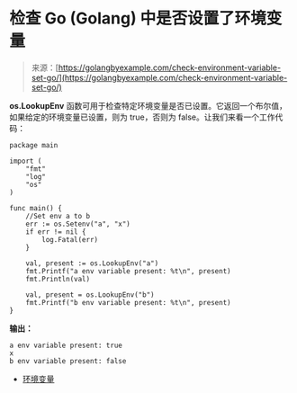 <!--yml

类别：未分类

日期：2024-10-13 06:09:47

-->

# 检查 Go (Golang) 中是否设置了环境变量

> 来源：[https://golangbyexample.com/check-environment-variable-set-go/](https://golangbyexample.com/check-environment-variable-set-go/)

**os.LookupEnv** 函数可用于检查特定环境变量是否已设置。它返回一个布尔值，如果给定的环境变量已设置，则为 true，否则为 false。让我们来看一个工作代码：

```
package main

import (
    "fmt"
    "log"
    "os"
)

func main() {
    //Set env a to b
    err := os.Setenv("a", "x")
    if err != nil {
        log.Fatal(err)
    }

    val, present := os.LookupEnv("a")
    fmt.Printf("a env variable present: %t\n", present)
    fmt.Println(val)

    val, present = os.LookupEnv("b")
    fmt.Printf("b env variable present: %t\n", present)
}
```

**输出：**

```
a env variable present: true
x
b env variable present: false
```

+   [环境变量](https://golangbyexample.com/tag/env/)
